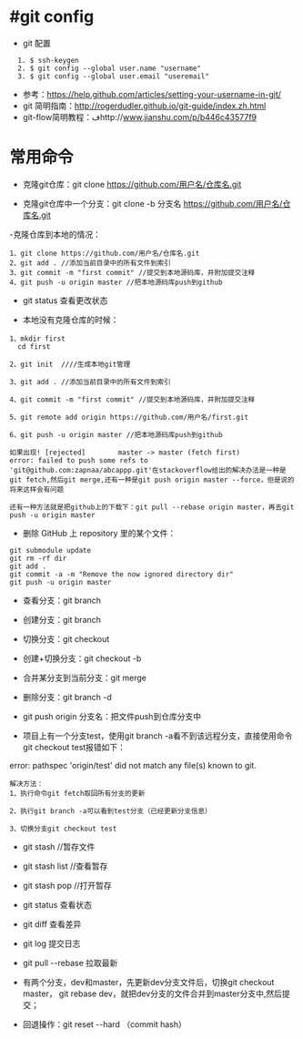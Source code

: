 # #git config 

- git 配置

```
  1. $ ssh-keygen  
  2. $ git config --global user.name "username"  
  3. $ git config --global user.email "useremail"  
``` 
- 参考：https://help.github.com/articles/setting-your-username-in-git/
- git 简明指南：http://rogerdudler.github.io/git-guide/index.zh.html 
- git-flow简明教程：فhttp://www.jianshu.com/p/b446c43577f9

# 常用命令

- 克隆git仓库：git clone https://github.com/用户名/仓库名.git

- 克隆git仓库中一个分支：git clone -b 分支名 https://github.com/用户名/仓库名.git

-克隆仓库到本地的情况：

```
1、git clone https://github.com/用户名/仓库名.git
2、git add . //添加当前目录中的所有文件到索引
3、git commit -m "first commit" //提交到本地源码库，并附加提交注释
4、git push -u origin master //把本地源码库push到github
```
- git status 查看更改状态

- 本地没有克隆仓库的时候：

```
1、mkdir first
  cd first

2、git init  ////生成本地git管理

3、git add . //添加当前目录中的所有文件到索引

4、git commit -m "first commit" //提交到本地源码库，并附加提交注释

5、git remote add origin https://github.com/用户名/first.git

6、git push -u origin master //把本地源码库push到github

如果出现! [rejected]        master -> master (fetch first)
error: failed to push some refs to 'git@github.com:zapnaa/abcappp.git'在stackoverflow给出的解决办法是一种是   git fetch,然后git merge,还有一种是git push origin master --force，但是说的将来这样会有问题

还有一种方法就是把github上的下载下：git pull --rebase origin master，再去git push -u origin master

```

- 删除 GitHub 上 repository 里的某个文件：

```
git submodule update
git rm -rf dir
git add .
git commit -a -m "Remove the now ignored directory dir"
git push -u origin master
```


- 查看分支：git branch
- 创建分支：git branch <name>
- 切换分支：git checkout <name>
- 创建+切换分支：git checkout -b <name>
- 合并某分支到当前分支：git merge<name>
- 删除分支：git branch -d <name>

- git push origin 分支名：把文件push到仓库分支中

- 项目上有一个分支test，使用git branch -a看不到该远程分支，直接使用命令git checkout test报错如下：

 error: pathspec 'origin/test' did not match any file(s) known to git.
 
```
解决方法： 
1、执行命令git fetch取回所有分支的更新

2、执行git branch -a可以看到test分支（已经更新分支信息）

3、切换分支git checkout test

```

- git stash //暂存文件

- git stash list //查看暂存

- git stash pop //打开暂存

- git status 查看状态

- git diff 查看差异

- git log 提交日志

- git pull --rebase 拉取最新

- 有两个分支，dev和master，先更新dev分支文件后，切换git checkout master， git rebase dev，就把dev分支的文件合并到master分支中,然后提交；

- 回退操作：git reset --hard （commit hash）
